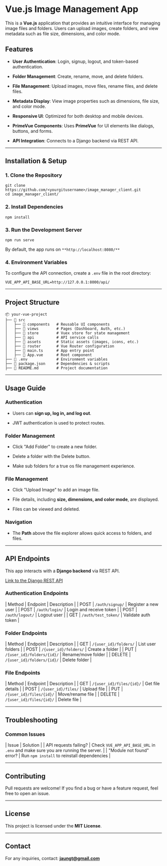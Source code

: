 # Vue.js Image Management App

This is a **Vue.js** application that provides an intuitive interface for managing image files and folders. Users can upload images, create folders, and view metadata such as file size, dimensions, and color mode.

## Features

- **User Authentication**: Login, signup, logout, and token-based authentication.

- **Folder Management**: Create, rename, move, and delete folders.

- **File Management**: Upload images, move files, rename files, and delete files.

- **Metadata Display**: View image properties such as dimensions, file size, and color mode.

- **Responsive UI**: Optimized for both desktop and mobile devices.

- **PrimeVue Components**: Uses **PrimeVue** for UI elements like dialogs, buttons, and forms.

- **API Integration**: Connects to a Django backend via REST API.

---

## **Installation & Setup**

### **1\. Clone the Repository**

```
git clone https://github.com/<yourgitusername>/image_manager_client.git
cd image_manager_client/
```

### **2\. Install Dependencies**

```
npm install
```

### **3\. Run the Development Server**

```
npm run serve
```

By default, the app runs on `**http://localhost:8080/**`

### **4\. Environment Variables**

To configure the API connection, create a `.env` file in the root directory:

```
VUE_APP_API_BASE_URL=http://127.0.0.1:8000/api/
```

---

## **Project Structure**

```
📦 your-vue-project
├── 📁 src
│   ├── 📁 components   # Reusable UI components
│   ├── 📁 views        # Pages (Dashboard, Auth, etc.)
│   ├── 📁 store        # Vuex store for state management
│   ├── 📁 api          # API service calls
│   ├── 📁 assets       # Static assets (images, icons, etc.)
│   ├── 📁 router       # Vue Router configuration
│   ├── 📄 main.ts      # App entry point
│   ├── 📄 App.vue      # Root component
├── 📄 .env             # Environment variables
├── 📄 package.json     # Dependencies & scripts
├── 📄 README.md        # Project documentation
```

---

## **Usage Guide**

### **Authentication**

- Users can **sign up, log in, and log out**.

- JWT authentication is used to protect routes.

### **Folder Management**

- Click "Add Folder" to create a new folder.

- Delete a folder with the Delete button.

- Make sub folders for a true os file management experience.

### **File Management**

- Click "Upload Image" to add an image file.

- File details, including **size, dimensions, and color mode**, are displayed.

- Files can be viewed and deleted.

### **Navigation**

- The **Path** above the file explorer allows quick access to folders, and files.

---

## **API Endpoints**

This app interacts with a **Django backend** via REST API.

[Link to the Django REST API](https://github.com/tjaung/image_manager_django/tree/main)

### **Authentication Endpoints**

| Method | Endpoint | Description |
| POST | `/auth/signup/` | Register a new user |
| POST | `/auth/login/` | Login and receive token |
| POST | `/auth/logout/` | Logout user |
| GET | `/auth/test_token/` | Validate auth token |

### **Folder Endpoints**

| Method | Endpoint | Description |
| GET | `/{user_id}/folders/` | List user folders |
| POST | `/{user_id}/folders/` | Create a folder |
| PUT | `/{user_id}/folders/{id}/` | Rename/move folder |
| DELETE | `/{user_id}/folders/{id}/` | Delete folder |

### **File Endpoints**

| Method | Endpoint | Description |
| GET | `/{user_id}/files/{id}/` | Get file details |
| POST | `/{user_id}/files/` | Upload file |
| PUT | `/{user_id}/files/{id}/` | Move/rename file |
| DELETE | `/{user_id}/files/{id}/` | Delete file |

---

## **Troubleshooting**

### **Common Issues**

| Issue | Solution |
| API requests failing? | Check `VUE_APP_API_BASE_URL` in `.env` and make sure you are running the server. |
| "Module not found" error? | Run `npm install` to reinstall dependencies |

---

## **Contributing**

Pull requests are welcome! If you find a bug or have a feature request, feel free to open an issue.

---

## **License**

This project is licensed under the **MIT License**.

---

## **Contact**

For any inquiries, contact: **jaungt@gmail.com**
